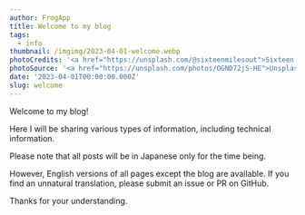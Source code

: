```yaml
---
author: FrogApp
title: Welcome to my blog
tags:
  - info
thumbnail: /imgimg/2023-04-01-welcome.webp
photoCredits: '<a href="https://unsplash.com/@sixteenmilesout">Sixteen Miles Out</a>'
photoSource: '<a href="https://unsplash.com/photos/OGND72jS-HE">Unsplash</a>'
date: '2023-04-01T00:00:00.000Z'
slug: welcome
---
```



Welcome to my blog!

Here I will be sharing various types of information, including technical information.

Please note that all posts will be in Japanese only for the time being.

However, English versions of all pages except the blog are available. If you find an unnatural translation, please submit an issue or PR on GitHub.

Thanks for your understanding.
